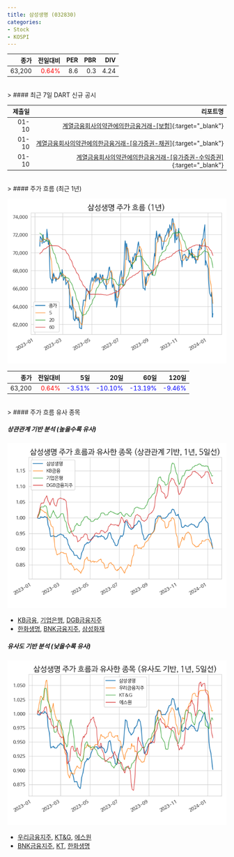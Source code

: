 ```yaml
---
title: 삼성생명 (032830)
categories:
- Stock
- KOSPI
---
```


|종가|전일대비|PER|PBR|DIV|
|---:|-------:|--:|--:|--:|
|63,200|<span style="color: red">0.64%</span>|8.6|0.3|4.24|

<!-- more -->

<br>
> #### 최근 7일 DART 신규 공시

<br>

|제출일|리포트명|
|-----:|-------:|
|01-10|[계열금융회사의약관에의한금융거래-[보험]](https://dart.fss.or.kr/dsaf001/main.do?rcpNo=20240110000835){:target="_blank"}|
|01-10|[계열금융회사의약관에의한금융거래-[유가증권-채권]](https://dart.fss.or.kr/dsaf001/main.do?rcpNo=20240110000833){:target="_blank"}|
|01-10|[계열금융회사의약관에의한금융거래-[유가증권-수익증권]](https://dart.fss.or.kr/dsaf001/main.do?rcpNo=20240110000830){:target="_blank"}|

<br>
> #### 주가 흐름 (최근 1년)

![032830](/assets/images/stock/032830.png)

|종가|전일대비|5일|20일|60일|120일|
|---:|-------:|--:|---:|---:|----:|
|63,200|<span style="color: red">0.64%</span>|<span style="color: blue">-3.51%</span>|<span style="color: blue">-10.10%</span>|<span style="color: blue">-13.19%</span>|<span style="color: blue">-9.46%</span>|

<br>
> #### 주가 흐름 유사 종목

##### 상관관계 기반 분석 (높을수록 유사)
![032830](/assets/images/stock/032830_corr.png)
- [KB금융](/105560/), [기업은행](/024110/), [DGB금융지주](/139130/)
- [한화생명](/088350/), [BNK금융지주](/138930/), [삼성화재](/000810/)

##### 유사도 기반 분석 (낮을수록 유사)
![032830](/assets/images/stock/032830_sim.png)
- [우리금융지주](/316140/), [KT&G](/033780/), [에스원](/012750/)
- [BNK금융지주](/138930/), [KT](/030200/), [한화생명](/088350/)